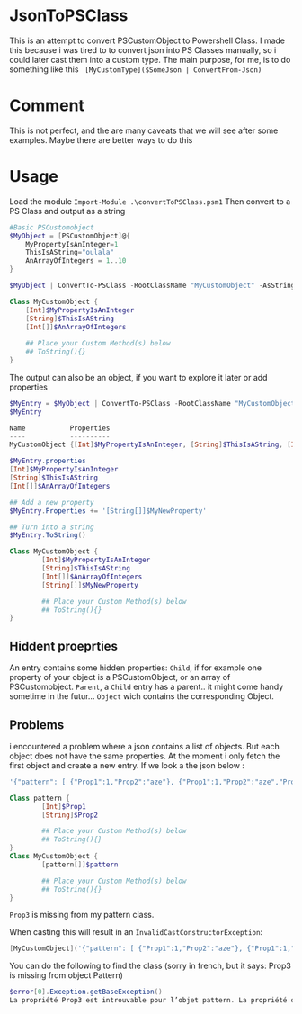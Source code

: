# JsonToPSClass
This is an attempt to convert PSCustomObject to Powershell Class.
I made this because i was tired to to convert json into PS Classes manually, so i could later cast them into a custom type.
The main purpose, for me, is to do something like this `` [MyCustomType]($SomeJson | ConvertFrom-Json)``

# Comment
This is not perfect, and the are many caveats that we will see after some examples. Maybe there are better ways to do this


# Usage
Load the module ``Import-Module .\convertToPSClass.psm1``
Then convert to a PS Class and output as a string
```Powershell
#Basic PSCustomobject
$MyObject = [PSCustomObject]@{
    MyPropertyIsAnInteger=1
    ThisIsAString="oulala"
    AnArrayOfIntegers = 1..10
}

$MyObject | ConvertTo-PSClass -RootClassName "MyCustomObject" -AsString

Class MyCustomObject {
	[Int]$MyPropertyIsAnInteger
	[String]$ThisIsAString
	[Int[]]$AnArrayOfIntegers
 
	## Place your Custom Method(s) below
	## ToString(){} 
}
```

The output can also be an object, if you want to explore it later or add properties
```Powershell
$MyEntry = $MyObject | ConvertTo-PSClass -RootClassName "MyCustomObject"
$MyEntry

Name           Properties                                                                       IsRoot
----           ----------                                                                       ------
MyCustomObject {[Int]$MyPropertyIsAnInteger, [String]$ThisIsAString, [Int[]]$AnArrayOfIntegers}   True

$MyEntry.properties
[Int]$MyPropertyIsAnInteger
[String]$ThisIsAString
[Int[]]$AnArrayOfIntegers

## Add a new property
$MyEntry.Properties += '[String[]]$MyNewProperty'

## Turn into a string
$MyEntry.ToString()

Class MyCustomObject {
        [Int]$MyPropertyIsAnInteger
        [String]$ThisIsAString
        [Int[]]$AnArrayOfIntegers
        [String[]]$MyNewProperty

        ## Place your Custom Method(s) below
        ## ToString(){}
}
```

## Hiddent proeprties
An entry contains some hidden properties:
``Child``, if for example one property of your object is a PSCustomObject, or an array of PSCustomobject.
``Parent``, a ``Child`` entry has a parent.. it might come handy sometime in the futur...
``Object`` wich contains the corresponding Object.

## Problems
i encountered a problem where a json contains a list of objects. But each object does not have the same properties.
At the moment i only fetch the first object and create a new entry. 
If we look a the json below :
```Powershell
'{"pattern": [ {"Prop1":1,"Prop2":"aze"}, {"Prop1":1,"Prop2":"aze","Prop3":"I will be Missing.."} ]}' | ConvertFrom-Json | Convertto-PSClass -RootClassName MyCustomObject -AsString

Class pattern {
        [Int]$Prop1
        [String]$Prop2

        ## Place your Custom Method(s) below
        ## ToString(){}
}
Class MyCustomObject {
        [pattern[]]$pattern

        ## Place your Custom Method(s) below
        ## ToString(){}
}
```
``Prop3`` is missing from my pattern class.

When casting this will result in an ``InvalidCastConstructorException``:
```powershell
[MyCustomObject]('{"pattern": [ {"Prop1":1,"Prop2":"aze"}, {"Prop1":1,"Prop2":"aze","Prop3":"Im Missing.."} ]}' | ConvertFrom-Json)
```
You can do the following to find the class (sorry in french, but it says: Prop3 is missing from object Pattern)
```powershell
$error[0].Exception.getBaseException()
La propriété Prop3 est introuvable pour l’objet pattern. La propriété disponible est la suivante : [Prop1 <System.Int32>] , [Prop2 <System.String>]
```
